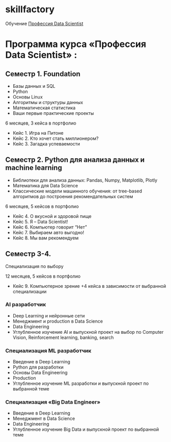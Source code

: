 # skillfactory
Обучение [Профессия Data Scientist](https://skillfactory.ru/dstpro)

# Программа курса «Профессия Data Scientist» :
## Семестр 1. Foundation

- Базы данных и SQL
- Python
- Основы Linux
- Алгоритмы и структуры данных
- Математическая статистика
- Ваши первые практические проекты

6 месяцев, 3 кейса в портфолио
- Кейс 1. Игра на Питоне
- Кейс 2. Кто хочет стать миллионером?
- Кейс 3. Загадка успеваемости

## Семестр 2. Python для анализа данных и machine learning

- Библиотеки для анализа данных: Pandas, Numpy, Matplotlib, Plotly
- Математика для Data Science
- Классические модели машинного обучения: от tree-based алгоритмов до построения рекомендательных систем

6 месяцев, 5 кейсов в портфолио
- Кейс 4. О вкусной и здоровой пище
- Кейс 5. Я – Data Scientist!
- Кейс 6. Компьютер говорит “Нет”
- Кейс 7. Выбираем авто выгодно!
- Кейс 8. Мы вам рекомендуем

## Семестр 3-4. 
Специализация по выбору

12 месяцев, 5 кейсов в портфолио
- Кейс 9. Компьютерное зрение
+4 кейса в зависимости от выбранной специализации

### AI разработчик
- Deep Learning и нейронные сети
- Менеджмент и production в Data Science
- Data Engineering
- Углубленное изучение AI и выпускной проект на выбор по Computer Vision, Reinforcement learning, banking, search

### Специализация ML разработчик
- Введение в Deep Learning
- Python для разработки
- Основы Data Engineering
- Production
- Углубленное изучение ML разработки и выпускной проект по выбранной теме

### Специализация «Big Data Engineer»
- Введение в Deep Learning
- Менеджмент в Data Science
- Data Engineering
- Углубленное изучение Big Data и выпускной проект по выбранной теме
